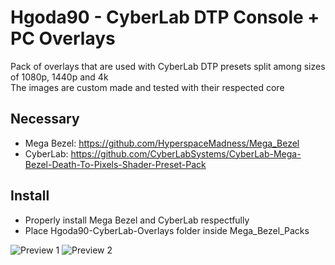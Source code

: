 # Hgoda90 - CyberLab DTP Console + PC Overlays

Pack of overlays that are used with CyberLab DTP presets split among sizes of 1080p, 1440p and 4k  
The images are custom made and tested with their respected core

## Necessary

- Mega Bezel: https://github.com/HyperspaceMadness/Mega_Bezel
- CyberLab: https://github.com/CyberLabSystems/CyberLab-Mega-Bezel-Death-To-Pixels-Shader-Preset-Pack

## Install

- Properly install Mega Bezel and CyberLab respectfully
- Place Hgoda90-CyberLab-Overlays folder inside Mega_Bezel_Packs

![Preview 1](preview/1.png)
![Preview 2](preview/2.png)
